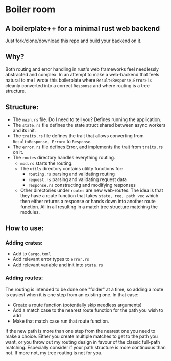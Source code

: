 # Boiler room
## A boilerplate++ for a minimal rust web backend

Just fork/clone/download this repo and build your backend on it.

## Why?
Both routing and error handling in rust's web frameworks feel needlessly
abstracted and complex. In an attempt to make a web-backend that feels natural
to me I wrote this boilerplate where `Result<Response,Error>` is cleanly
converted into a correct `Response` and where routing is a tree structure.

## Structure:
- The `main.rs` file. Do I need to tell you? Defines running the application.
- The `state.rs` file defines the state struct shared between async workers
  and its init.
- The `traits.rs` file defines the trait that allows converting from 
  `Result<Response, Error>` to `Response`.
- The `error.rs` file defines Error, and implements the trait from
  `traits.rs` on it.
- The `routes` directory handles everything routing.
  - `mod.rs` starts the routing.
  - The `utils` directory contains utility functions for:
    - `routing.rs` parsing and validating routing
    - `request.rs` parsing and validating request data
    - `response.rs` constructing and modifying responses
  - Other directories under `routes` are new web-routes. The idea is that
    they have a route function that takes `state, req, path_vec` which then
    either returns a response or hands down into another route function.
    All in all resulting in a match tree structure matching the modules.

## How to use:
### Adding crates:
- Add to `Cargo.toml`
- Add relevant error types to `error.rs`
- Add relevant variable and init into `state.rs`

### Adding routes:
The routing is intended to be done one "folder" at a time, so adding a route is
easiest when it is one step from an existing one. In that case:
- Create a route function (potentially skip needless arguments)
- Add a match case to the nearest route function for the path you wish to add
- Make that match case run that route function.

If the new path is more than one step from the nearest one you need to make a
choice. Either you create multiple matches to get to the path you want, or you
throw out my routing design in favour of the classic full-path matching.
Especially consider if your path structure is more continuous than not. If more
not, my  tree routing is not for you.
